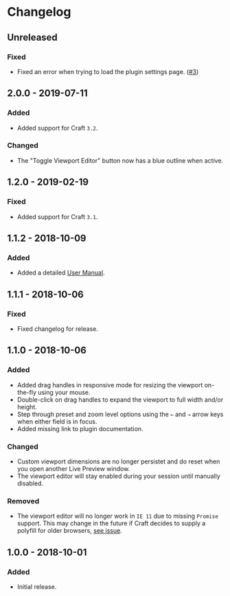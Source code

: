 # Changelog

## Unreleased

### Fixed

-   Fixed an error when trying to load the plugin settings page. ([#3](https://github.com/michaelhue/craft-breakpoint/issues/3))

## 2.0.0 - 2019-07-11

### Added

-   Added support for Craft `3.2`.

### Changed

-   The "Toggle Viewport Editor" button now has a blue outline when active.

## 1.2.0 - 2019-02-19

### Fixed

-   Added support for Craft `3.1`.

## 1.1.2 - 2018-10-09

### Added

-   Added a detailed [User Manual](https://github.com/michaelhue/craft-breakpoint/tree/master/docs).

## 1.1.1 - 2018-10-06

### Fixed

-   Fixed changelog for release.

## 1.1.0 - 2018-10-06

### Added

-   Added drag handles in responsive mode for resizing the viewport on-the-fly using your mouse.
-   Double-click on drag handles to expand the viewport to full width and/or height.
-   Step through preset and zoom level options using the `←` and `→` arrow keys when either field is in focus.
-   Added missing link to plugin documentation.

### Changed

-   Custom viewport dimensions are no longer persistet and do reset when you open another Live Preview window.
-   The viewport editor will stay enabled during your session until manually disabled.

### Removed

-   The viewport editor will no longer work in `IE 11` due to missing `Promise` support. This may change in the future if Craft decides to supply a polyfill for older browsers, [see issue](https://github.com/craftcms/cms/issues/3353).

## 1.0.0 - 2018-10-01

### Added

-   Initial release.
